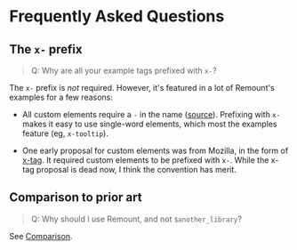 # Frequently Asked Questions

## The `x-` prefix

> Q: Why are all your example tags prefixed with `x-`?

The `x-` prefix is *not* required. However, it's featured in a lot of Remount's examples for a few reasons:

- All custom elements require a `-` in the name ([source](https://developer.mozilla.org/en-US/docs/Web/Web_Components/Using_custom_elements#High-level_view)). Prefixing with `x-` makes it easy to use single-word elements, which most the examples feature (eg, `x-tooltip`).

- One early proposal for custom elements was from Mozilla, in the form of [x-tag](https://wiki.mozilla.org/Apps/x-tag). It required custom elements to be prefixed with `x-`. While the x-tag proposal is dead now, I think the convention has merit.

## Comparison to prior art

> Q: Why should I use Remount, and not `$another_library`?

See [Comparison](comparison.md).
